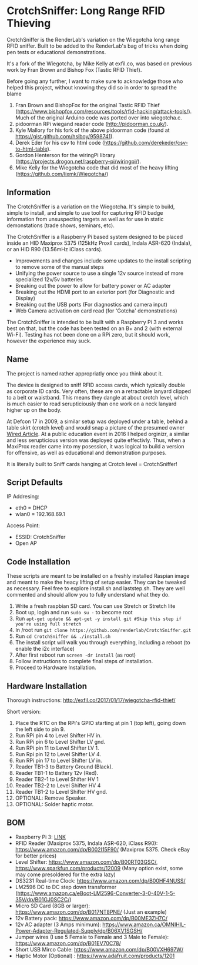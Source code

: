 # CrotchSniffer: Long Range RFID Thieving  

CrotchSniffer is the RenderLab's variation on the Wiegotcha long range RFID sniffer.  Built to be added to the RenderLab's bag of tricks 
when doing pen tests or educational demonstrations.

It's a fork of the Wiegotcha, by Mike Kelly at exfil.co, was based on previous work by Fran Brown and Bishop Fox (Tastic RFID Thief).  

Before going any further, I want to make sure to acknowledge those who helped this project, without knowing they did so in order to spread the blame
1. Fran Brown and BishopFox for the original Tastic RFID Thief (https://www.bishopfox.com/resources/tools/rfid-hacking/attack-tools/). Much of the original Arduino code was ported over into wiegotcha.c.  
2. pidoorman RPi wiegand reader code (http://pidoorman.co.uk/).  
3. Kyle Mallory for his fork of the above pidoorman code (found at https://gist.github.com/hsiboy/9598741).  
4. Derek Eder for his csv to html code (https://github.com/derekeder/csv-to-html-table).  
5. Gordon Henterson for the wiringPi library (https://projects.drogon.net/raspberry-pi/wiringpi/).  
6. Mike Kelly for the Wiegotcha code that did most of the heavy lifting (https://github.com/lixmk/Wiegotcha/)

## Information  

The CrotchSniffer is a variation on the Wiegotcha. It's simple to build, simple to install, and simple to use tool for capturing RFID 
badge information from unsuspecting targets as well as for use in static demonstations (trade shows, seminars, etc). 

The CrotchSniffer is a Raspberry Pi based system designed to be placed inside an HID Maxiprox 5375 (125kHz ProxII cards), Indala ASR-620 
(Indala), or an HID R90 (13.56mHz iClass cards). 

 - Improvements and changes include some updates to the install scripting to remove some of the manual steps
 - Unifying the power source to use a single 12v source instead of more specialized 12v/5v batteries
 - Breaking out the power to allow for battery power or AC adapter
 - Breaking out the HDMI port to an exterior port (for Diagnostic and Display)
 - Breaking out the USB ports (For diagnostics and camera input)
 - Web Camera activation on card read (for 'Gotcha' demonstrations)
  
The CrotchSniffer is intended to be built with a Raspberry Pi 3 and works best on that, but the code has been tested on an B+ and 2 (with 
external Wi-Fi). Testing has not been done on a RPi zero, but it should work, however the experience may suck.

## Name

The project is named rather appropriatly once you think about it.

The device is designed to sniff RFID access cards, which typically double as corporate ID cards.  Very often, these are on a retractable 
lanyard clipped to a belt or waistband.  This means they dangle at about crotch level, which is much easier to read serupticiously than 
one work on a neck lanyard higher up on the body.

At Defcon 17 in 2009, a similar setup was deployed under a table, behind a table skirt (crotch level) and would snap a picture of the 
presumed owner [Wired Article](https://www.wired.com/2009/08/fed-rfid/).  At a public education event in 2016 I helped orginizr, a 
similar and less serupticious version was deployed quite effectivly.  Thus, when a MaxiProx reader came into my posession, it was logical 
to build a version for offensive, as well as educational and demonstration purposes.

It is literally built to Sniff cards hanging at Crotch level = CrotchSniffer!

## Script Defaults

IP Addresing:  
* eth0 = DHCP  
* wlan0 = 192.168.69.1  
  
Access Point:  
* ESSID: CrotchSniffer  
* Open AP
  
## Code Installation

These scripts are meant to be installed on a freshly installed Raspian image and meant to make the heacy lifting of setup easier.  They 
can be tweaked as necessary.  Feel free to explore install.sh and laststep.sh. They are well commented and should allow you to fully 
understand what they do.  

1. Write a fresh raspbian SD card. You can use Stretch or Stretch lite  
2. Boot up, login and run `sudo su -` to become root
3. Run `apt-get update && apt-get -y install git #Skip this step if you're using full stretch` 
4. In /root run `git clone https://github.com/renderlab/CrotchSniffer.git` 
5. Run `cd CrotchSniffer && ./install.sh` 
6. The install script will walk you through everything, including a reboot (to enable the i2c interface)
7. After first reboot run `screen -dr install` (as root) 
8. Follow instructions to complete final steps of installation.  
9. Proceed to Hardware Installation.
  
## Hardware Installation
Thorough instructions: http://exfil.co/2017/01/17/wiegotcha-rfid-thief/

Short version:  
1. Place the RTC on the RPi's GPIO starting at pin 1 (top left), going down the left side to pin 9.  
2. Run RPi pin 4 to Level Shifter HV in.  
3. Run RPi pin 6 to Level Shifter LV gnd.  
4. Run RPi pin 11 to Level Shifter LV 1.  
5. Run Rpi pin 12 to Level Shifter LV 4.  
6. Run RPi pin 17 to Level Shifter LV in.  
7. Reader TB1-3 to Battery Ground (Black).  
8. Reader TB1-1 to Battery 12v (Red).  
9. Reader TB2-1 to Level Shifter HV 1  
10. Reader TB2-2 to Level Shifter HV 4  
11. Reader TB1-2 to Level Shifter HV gnd.  
12. OPTIONAL: Remove Speaker.  
13. OPTIONAL: Solder haptic motor.  

## BOM
* Raspberry Pi 3: [LINK](https://www.raspberrypi.org/products/raspberry-pi-3-model-b/)  
* RFID Reader (Maxiprox 5375, Indala ASR-620, iClass R90): https://www.amazon.com/dp/B002I15F90/ (Maxiprox 5375. Check eBay for better prices)  
* Level Shifter: https://www.amazon.com/dp/B00RT03GSC/, https://www.sparkfun.com/products/12009 (Many option exist, some may come presoldered for the extra lazy)  
* DS3231 Real-time Clock: https://www.amazon.com/dp/B00HF4NUSS/  
* LM2596 DC to DC step down transformer (https://www.amazon.ca/eBoot-LM2596-Converter-3-0-40V-1-5-35V/dp/B01GJ0SC2C/)
* Micro SD Card (8GB or larger): https://www.amazon.com/dp/B017NT8PNE/ (Just an example)  
* 12v Battery pack: https://www.amazon.com/dp/B00ME3ZH7C/  
* 12v AC adapter (3 Amps minimum): https://www.amazon.ca/OMNIHIL-Power-Adapter-Regulated-Supply/dp/B06XV1SGSH/
* Jumper wires (I use 5 Female to Female and 3 Male to Female): https://www.amazon.com/dp/B01EV70C78/  
* Short USB Mirco Cable: https://www.amazon.com/dp/B00VXH697W/  
* Haptic Motor (Optional) : https://www.adafruit.com/products/1201
